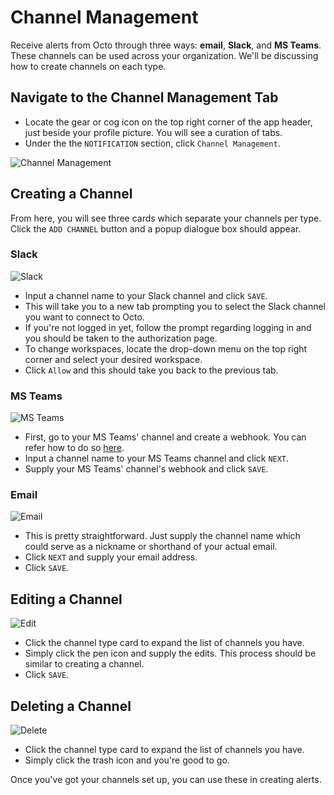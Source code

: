 # Channel Management

Receive alerts from Octo through three ways: **email**, **Slack**, and **MS Teams**. These channels can be used across your organization. We'll be discussing how to create channels on each type.

## Navigate to the Channel Management Tab

- Locate the gear or cog icon on the top right corner of the app header, just beside your profile picture. You will see a curation of tabs.
- Under the the `NOTIFICATION` section, click `Channel Management`.

![Channel Management](https://drive.google.com/uc?export=view&id=14eAPZVe5ejyph0nogjP5NvhdL-B0nA1I)

## Creating a Channel

From here, you will see three cards which separate your channels per type. Click the `ADD CHANNEL` button and a popup dialogue box should appear.

### Slack

![Slack](https://drive.google.com/uc?export=view&id=1AC_Kfe1_qMM99uutTTSo5p7Z19Wg91ua)

- Input a channel name to your Slack channel and click `SAVE`.
- This will take you to a new tab prompting you to select the Slack channel you want to connect to Octo.
- If you're not logged in yet, follow the prompt regarding logging in and you should be taken to the authorization page.
- To change workspaces, locate the drop-down menu on the top right corner and select your desired workspace.
- Click `Allow` and this should take you back to the previous tab.

### MS Teams

![MS Teams](https://drive.google.com/uc?export=view&id=1eUrFVu-bl-P9ITk28t-1d9oAFR8HTWsJ)

- First, go to your MS Teams' channel and create a webhook. You can refer how to do so [here](https://learn.microsoft.com/en-us/microsoftteams/platform/webhooks-and-connectors/how-to/add-incoming-webhook?tabs=newteams%2Cdotnet#create-an-incoming-webhook).
- Input a channel name to your MS Teams channel and click `NEXT`.
- Supply your MS Teams' channel's webhook and click `SAVE`.

### Email

![Email](https://drive.google.com/uc?export=view&id=171rvk7754VvgvxJHtYQx-cbng4Q8jU9G)

- This is pretty straightforward. Just supply the channel name which could serve as a nickname or shorthand of your actual email.
- Click `NEXT` and supply your email address.
- Click `SAVE`.

## Editing a Channel

![Edit](https://drive.google.com/uc?export=view&id=1JvkKqSB9Z9aTKda6hv2v3-N4pXGDOk_Q)

- Click the channel type card to expand the list of channels you have.
- Simply click the pen icon and supply the edits. This process should be similar to creating a channel.
- Click `SAVE`.

## Deleting a Channel

![Delete](https://drive.google.com/uc?export=view&id=1Xx_D3csLtomZWbIez2HhL-rmKYKiFlFy)

- Click the channel type card to expand the list of channels you have.
- Simply click the trash icon and you're good to go.

Once you've got your channels set up, you can use these in creating alerts.
